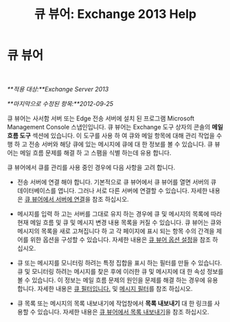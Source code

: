 ﻿---
title: '큐 뷰어: Exchange 2013 Help'
TOCTitle: 큐 뷰어
ms:assetid: db892f88-5c13-4607-a38c-8845b35ab8b2
ms:mtpsurl: https://technet.microsoft.com/ko-kr/library/Bb124789(v=EXCHG.150)
ms:contentKeyID: 50484279
ms.date: 05/22/2018
mtps_version: v=EXCHG.150
ms.translationtype: MT
---

# 큐 뷰어

 

_**적용 대상:**Exchange Server 2013_

_**마지막으로 수정된 항목:**2012-09-25_

큐 뷰어는 사서함 서버 또는 Edge 전송 서버에 설치 된 프로그램 Microsoft Management Console 스냅인입니다. 큐 뷰어는 Exchange 도구 상자의 콘솔의 **메일 흐름 도구** 섹션에 있습니다. 이 도구를 사용 하 여 큐와 메일 항목에 대해 관리 작업을 수행 하 고 전송 서버와 해당 큐에 있는 메시지에 큐에 대 한 정보를 볼 수 있습니다. 큐 뷰어는 메일 흐름 문제를 해결 하 고 스팸을 식별 하는데 유용 합니다.

큐 뷰어에서 큐를 관리를 사용 중인 경우에 다음 사항을 고려 합니다.

  - 전송 서버에 연결 해야 합니다. 기본적으로 큐 뷰어에서 큐 뷰어를 열면 서버의 큐 데이터베이스를 엽니다. 그러나 서로 다른 서버에 연결할 수 있습니다. 자세한 내용은 [큐 뷰어에서 서버에 연결](connect-to-a-server-in-queue-viewer-exchange-2013-help.md)을 참조 하십시오.

  - 메시지를 입력 하 고는 서버를 그대로 유지 하는 경우에 큐 및 메시지의 목록에 따라 현재 메일 흐름 및 큐 및 메시지 변경 내용 목록을 커질 수 있습니다. 큐 뷰어는 큐와 메시지의 목록을 새로 고쳐집니다 하 고 각 페이지에 표시 되는 항목 수의 간격을 제어를 위한 옵션을 구성할 수 있습니다. 자세한 내용은 [큐 뷰어 옵션 설정](set-queue-viewer-options-exchange-2013-help.md)을 참조 하십시오.

  - 큐 또는 메시지를 모니터링 하려는 특정 집합을 표시 하는 필터를 만들 수 있습니다. 큐 및 모니터링 하려는 메시지를 찾은 후에 이러한 큐 및 메시지에 대 한 속성 정보를 볼 수 있습니다. 이 정보는 메일 흐름 문제의 원인을 문제를 해결 하는 경우에 유용 합니다. 자세한 내용은 [큐 필터입니다.](queue-filters-exchange-2013-help.md) 및 [메시지 필터](message-filters-exchange-2013-help.md)를 참조 하십시오.

  - 큐 목록 또는 메시지의 목록 내보내기에 작업창에서 **목록 내보내기** 대 한 링크를 사용할 수 있습니다. 자세한 내용은 [큐 뷰어에서 목록 내보내기](export-lists-from-queue-viewer-exchange-2013-help.md)을 참조 하십시오.

